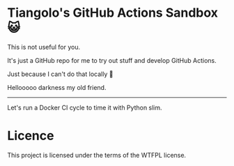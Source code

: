 # Tiangolo's GitHub Actions Sandbox 😺

This is not useful for you.

It's just a GitHub repo for me to try out stuff and develop GitHub Actions.

Just because I can't do that locally 🤷

Hellooooo darkness my old friend.

---

Let's run a Docker CI cycle to time it with Python slim.

# Licence

This project is licensed under the terms of the WTFPL license.
